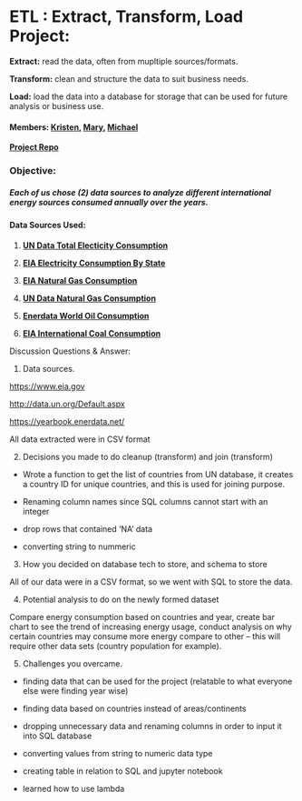 # ETL : Extract, Transform, Load Project:
__Extract:__ read the data, often from mupltiple sources/formats.

__Transform:__ clean and structure the data to suit business needs.

__Load:__ load the data into a database for storage that can be used for future analysis or business use.


#### Members:  __[Kristen,](https://github.com/KCDataVis)__ __[Mary,](https://github.com/marygong75)__ __[Michael](https://github.com/mkung8889)__

__[Project Repo](https://github.com/mkung8889/etl_project)__


###  Objective: 
##### Each of us chose (2) data sources to analyze different international energy sources consumed annually over the years.

#### Data Sources Used: 
1) __[UN Data Total Electicity Consumption](http://data.un.org/Default.aspx)__ 

2) __[EIA Electricity Consumption By State](https://www.eia.gov)__ 

3) __[EIA Natural Gas Consumption](https://www.eia.gov)__

4) __[UN Data Natural Gas Consumption](http://data.un.org/Default.aspx)__

5) __[Enerdata World Oil Consumption](https://yearbook.enerdata.net/oil-products/world-oil-domestic-consumption-statistics.html)__

6) __[EIA International Coal Consumption](https://www.eia.gov/beta/international/data/browser/#/?pa=0000000000000000000000000000000000000000000000000000000000g&c=ruvvvvvfvtvnvv1vrvvvvfvvvvvvfvvvou20evvvvvvvvvvvvuvs&ct=0&vs=INTL.4411-2-AFG-QBTU.A&vo=0&v=H&start=1990&end=2016)__

Discussion Questions & Answer:

1. Data sources.

https://www.eia.gov

http://data.un.org/Default.aspx

https://yearbook.enerdata.net/

All data extracted were in CSV format

2. Decisions you made to do cleanup (transform) and join (transform)

- Wrote a function to get the list of countries from UN database, it creates a country ID for unique countries, and this is used for joining purpose. 

- Renaming column names since SQL columns cannot start with an integer

- drop rows that contained ‘NA’ data

- converting string to nummeric


3. How you decided on database tech to store, and schema to store

All of our data were in a CSV format, so we went with SQL to store the data.



4. Potential analysis to do on the newly formed dataset

Compare energy consumption based on countries and year, create bar chart to see the trend of increasing energy usage, conduct analysis on why certain countries may consume more energy compare to other – this will require other data sets (country population for example).


5. Challenges you overcame.

- finding data that can be used for the project (relatable to what everyone else were finding year wise)

- finding data based on countries instead of areas/continents

- dropping unnecessary data and renaming columns in order to input it into SQL database

- converting values from string to numeric data type

- creating table in relation to SQL and jupyter notebook

- learned how to use lambda


